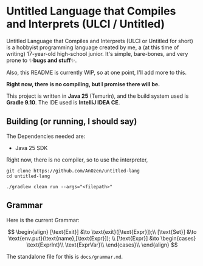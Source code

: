 # Untitled Language that Compiles and Interprets (ULCI / Untitled)

Untitled Language that Compiles and Interprets (ULCI or Untitled for short) is
a hobbyist programming language created
by me, a (at this time of writing) 17-year-old high-school junior.
It's simple, bare-bones, and very prone to &#10024;**bugs and stuff**&#10024;.

Also, this README is currently WIP, so at one point, I'll add more to this.

**Right now, there is no compiling, but I promise there will be.**

This project is written in **Java 25** (Temurin), and the build system used is **Gradle 9.10**. The IDE used is **IntelliJ IDEA CE**.

## Building (or running, I should say)

The Dependencies needed are:
* Java 25 SDK

Right now, there is no compiler, so to use the interpreter,

    git clone https://github.com/AnOzen/untitled-lang
    cd untitled-lang

    ./gradlew clean run --args="<filepath>"

## Grammar

Here is the current Grammar:

$$
\begin{align}
[\text{Exit}] &\to \text{exit}([\text{Expr}]);\\
[\text{Set}] &\to \text{env.put}(\text{name},[\text{Expr}]); \\
[\text{Expr}] &\to
\begin{cases}
\text{ExprInt}\\
\text{ExprVar}\\
\end{cases}\\
\end{align}
$$

The standalone file for this is `docs/grammar.md`.